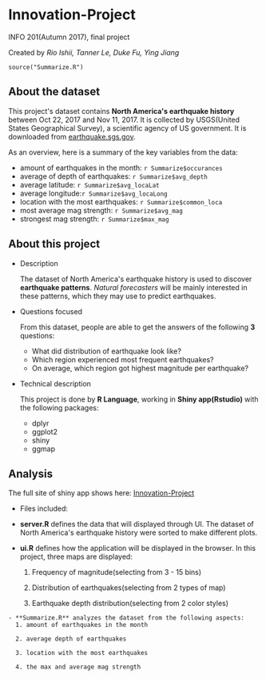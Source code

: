 # Innovation-Project
INFO 201(Autumn 2017), final project

Created by *Rio Ishii, Tanner Le, Duke Fu, Ying Jiang*

```{r Summarize.R, echo = FALSE}
source("Summarize.R")
```

## About the dataset
This project's dataset contains **North America's earthquake history** between Oct 22, 2017 and Nov 11, 2017. It is collected by USGS(United States Geographical Survey), a scientific agency of US government.
It is downloaded from [earthquake.sgs.gov](https://earthquake.usgs.gov/earthquakes/feed/v1.0/csv.php).

As an overview, here is a summary of the key variables from the data:
* amount of earthquakes in the month: `r Summarize$occurances`
* average of depth of earthquakes: `r Summarize$avg_depth`
* average latitude: `r Summarize$avg_locaLat`
* average longitude:`r Summarize$avg_locaLong`
* location with the most earthquakes: `r Summarize$common_loca`
* most average mag strength: `r Summarize$avg_mag`
* strongest mag strength: `r Summarize$max_mag`

## About this project
* Description

  The dataset of North America's earthquake history is used to discover **earthquake patterns**. *Natural forecasters* will be mainly interested in these patterns, which they may use to predict earthquakes.

* Questions focused

  From this dataset, people are able to get the answers of the following **3** questions:

  - What did distribution of earthquake look like?
  - Which region experienced most frequent earthquakes?
  - On average, which region got highest magnitude per earthquake?


* Technical description

  This project is done by **R Language**, working in **Shiny app(Rstudio)** with the following packages:
  - dplyr
  - ggplot2
  - shiny
  - ggmap


## Analysis

  The full site of shiny app shows here: [Innovation-Project]()

  * Files included:

   - **server.R** defines the data that will displayed through UI. The dataset of North America's earthquake history were sorted to make different plots.

   - **ui.R** defines how the application will be displayed in the browser. In this project, three maps are displayed:

      1. Frequency of magnitude(selecting from 3 - 15 bins)

      2. Distribution of earthquakes(selecting from 2 types of map)

      3. Earthquake depth distribution(selecting from 2 color styles)

    - **Summarize.R** analyzes the dataset from the following aspects:
      1. amount of earthquakes in the month

      2. average depth of earthquakes

      3. location with the most earthquakes

      4. the max and average mag strength
